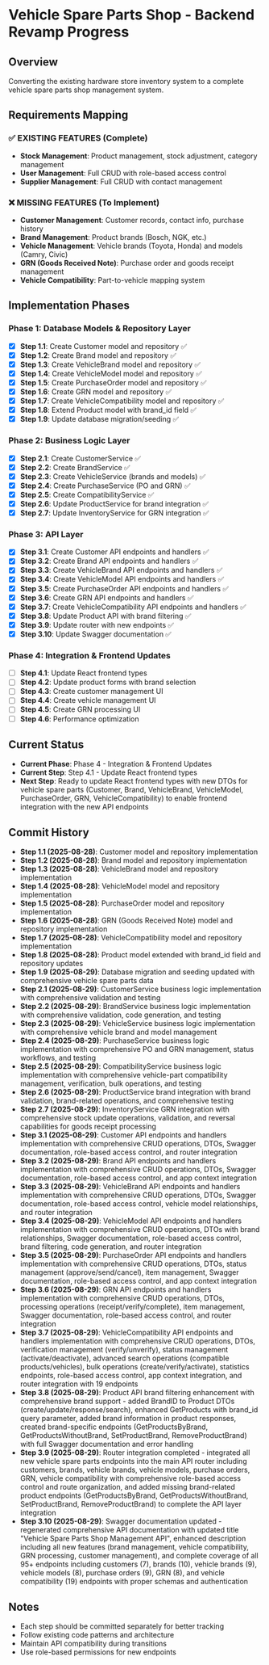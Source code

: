 # Vehicle Spare Parts Shop - Backend Revamp Progress

## Overview
Converting the existing hardware store inventory system to a complete vehicle spare parts shop management system.

## Requirements Mapping

### ✅ EXISTING FEATURES (Complete)
- **Stock Management**: Product management, stock adjustment, category management
- **User Management**: Full CRUD with role-based access control
- **Supplier Management**: Full CRUD with contact management

### ❌ MISSING FEATURES (To Implement)
- **Customer Management**: Customer records, contact info, purchase history
- **Brand Management**: Product brands (Bosch, NGK, etc.)
- **Vehicle Management**: Vehicle brands (Toyota, Honda) and models (Camry, Civic)
- **GRN (Goods Received Note)**: Purchase order and goods receipt management
- **Vehicle Compatibility**: Part-to-vehicle mapping system

## Implementation Phases

### Phase 1: Database Models & Repository Layer
- [x] **Step 1.1**: Create Customer model and repository ✅
- [x] **Step 1.2**: Create Brand model and repository ✅
- [x] **Step 1.3**: Create VehicleBrand model and repository ✅
- [x] **Step 1.4**: Create VehicleModel model and repository ✅
- [x] **Step 1.5**: Create PurchaseOrder model and repository ✅
- [x] **Step 1.6**: Create GRN model and repository ✅
- [x] **Step 1.7**: Create VehicleCompatibility model and repository ✅
- [x] **Step 1.8**: Extend Product model with brand_id field ✅
- [x] **Step 1.9**: Update database migration/seeding ✅

### Phase 2: Business Logic Layer
- [x] **Step 2.1**: Create CustomerService ✅
- [x] **Step 2.2**: Create BrandService ✅
- [x] **Step 2.3**: Create VehicleService (brands and models) ✅
- [x] **Step 2.4**: Create PurchaseService (PO and GRN) ✅
- [x] **Step 2.5**: Create CompatibilityService ✅
- [x] **Step 2.6**: Update ProductService for brand integration ✅
- [x] **Step 2.7**: Update InventoryService for GRN integration ✅

### Phase 3: API Layer
- [x] **Step 3.1**: Create Customer API endpoints and handlers ✅
- [x] **Step 3.2**: Create Brand API endpoints and handlers ✅
- [x] **Step 3.3**: Create VehicleBrand API endpoints and handlers ✅
- [x] **Step 3.4**: Create VehicleModel API endpoints and handlers ✅
- [x] **Step 3.5**: Create PurchaseOrder API endpoints and handlers ✅
- [x] **Step 3.6**: Create GRN API endpoints and handlers ✅
- [x] **Step 3.7**: Create VehicleCompatibility API endpoints and handlers ✅
- [x] **Step 3.8**: Update Product API with brand filtering ✅
- [x] **Step 3.9**: Update router with new endpoints ✅
- [x] **Step 3.10**: Update Swagger documentation ✅

### Phase 4: Integration & Frontend Updates
- [ ] **Step 4.1**: Update React frontend types
- [ ] **Step 4.2**: Update product forms with brand selection
- [ ] **Step 4.3**: Create customer management UI
- [ ] **Step 4.4**: Create vehicle management UI
- [ ] **Step 4.5**: Create GRN processing UI
- [ ] **Step 4.6**: Performance optimization

## Current Status
- **Current Phase**: Phase 4 - Integration & Frontend Updates  
- **Current Step**: Step 4.1 - Update React frontend types
- **Next Step**: Ready to update React frontend types with new DTOs for vehicle spare parts (Customer, Brand, VehicleBrand, VehicleModel, PurchaseOrder, GRN, VehicleCompatibility) to enable frontend integration with the new API endpoints

## Commit History
- **Step 1.1 (2025-08-28)**: Customer model and repository implementation
- **Step 1.2 (2025-08-28)**: Brand model and repository implementation
- **Step 1.3 (2025-08-28)**: VehicleBrand model and repository implementation
- **Step 1.4 (2025-08-28)**: VehicleModel model and repository implementation
- **Step 1.5 (2025-08-28)**: PurchaseOrder model and repository implementation
- **Step 1.6 (2025-08-28)**: GRN (Goods Received Note) model and repository implementation
- **Step 1.7 (2025-08-28)**: VehicleCompatibility model and repository implementation
- **Step 1.8 (2025-08-28)**: Product model extended with brand_id field and repository updates
- **Step 1.9 (2025-08-29)**: Database migration and seeding updated with comprehensive vehicle spare parts data
- **Step 2.1 (2025-08-29)**: CustomerService business logic implementation with comprehensive validation and testing
- **Step 2.2 (2025-08-29)**: BrandService business logic implementation with comprehensive validation, code generation, and testing
- **Step 2.3 (2025-08-29)**: VehicleService business logic implementation with comprehensive vehicle brand and model management
- **Step 2.4 (2025-08-29)**: PurchaseService business logic implementation with comprehensive PO and GRN management, status workflows, and testing
- **Step 2.5 (2025-08-29)**: CompatibilityService business logic implementation with comprehensive vehicle-part compatibility management, verification, bulk operations, and testing
- **Step 2.6 (2025-08-29)**: ProductService brand integration with brand validation, brand-related operations, and comprehensive testing
- **Step 2.7 (2025-08-29)**: InventoryService GRN integration with comprehensive stock update operations, validation, and reversal capabilities for goods receipt processing
- **Step 3.1 (2025-08-29)**: Customer API endpoints and handlers implementation with comprehensive CRUD operations, DTOs, Swagger documentation, role-based access control, and router integration
- **Step 3.2 (2025-08-29)**: Brand API endpoints and handlers implementation with comprehensive CRUD operations, DTOs, Swagger documentation, role-based access control, and app context integration
- **Step 3.3 (2025-08-29)**: VehicleBrand API endpoints and handlers implementation with comprehensive CRUD operations, DTOs, Swagger documentation, role-based access control, vehicle model relationships, and router integration
- **Step 3.4 (2025-08-29)**: VehicleModel API endpoints and handlers implementation with comprehensive CRUD operations, DTOs with brand relationships, Swagger documentation, role-based access control, brand filtering, code generation, and router integration
- **Step 3.5 (2025-08-29)**: PurchaseOrder API endpoints and handlers implementation with comprehensive CRUD operations, DTOs, status management (approve/send/cancel), item management, Swagger documentation, role-based access control, and app context integration
- **Step 3.6 (2025-08-29)**: GRN API endpoints and handlers implementation with comprehensive CRUD operations, DTOs, processing operations (receipt/verify/complete), item management, Swagger documentation, role-based access control, and router integration
- **Step 3.7 (2025-08-29)**: VehicleCompatibility API endpoints and handlers implementation with comprehensive CRUD operations, DTOs, verification management (verify/unverify), status management (activate/deactivate), advanced search operations (compatible products/vehicles), bulk operations (create/verify/activate), statistics endpoints, role-based access control, app context integration, and router integration with 19 endpoints
- **Step 3.8 (2025-08-29)**: Product API brand filtering enhancement with comprehensive brand support - added BrandID to Product DTOs (create/update/response/search), enhanced GetProducts with brand_id query parameter, added brand information in product responses, created brand-specific endpoints (GetProductsByBrand, GetProductsWithoutBrand, SetProductBrand, RemoveProductBrand) with full Swagger documentation and error handling
- **Step 3.9 (2025-08-29)**: Router integration completed - integrated all new vehicle spare parts endpoints into the main API router including customers, brands, vehicle brands, vehicle models, purchase orders, GRN, vehicle compatibility with comprehensive role-based access control and route organization, and added missing brand-related product endpoints (GetProductsByBrand, GetProductsWithoutBrand, SetProductBrand, RemoveProductBrand) to complete the API layer integration
- **Step 3.10 (2025-08-29)**: Swagger documentation updated - regenerated comprehensive API documentation with updated title "Vehicle Spare Parts Shop Management API", enhanced description including all new features (brand management, vehicle compatibility, GRN processing, customer management), and complete coverage of all 95+ endpoints including customers (7), brands (10), vehicle brands (9), vehicle models (8), purchase orders (9), GRN (8), and vehicle compatibility (19) endpoints with proper schemas and authentication

## Notes
- Each step should be committed separately for better tracking
- Follow existing code patterns and architecture
- Maintain API compatibility during transitions
- Use role-based permissions for new endpoints